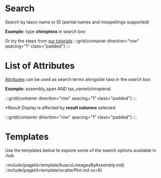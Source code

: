 # Search

Search by taxon name or ID (partial names and misspellings supported)

**Example:** type **chiroptera** in search box

Or try the steps from [our tutorials](/help)
:::grid{container direction="row" spacing="1" class="padded"}
:::

# List of Attributes

[Attributes](/help) can be used as search terms alongside taxa in the search box

**Example:** assembly_span AND tax_name(chiroptera)

:::grid{container direction="row" spacing="1" class="padded"}
:::

\*Result Display is affected by **result columns** selected

:::grid{container direction="row" spacing="1" class="padded"}
:::

# Templates

Use the templates below to explore some of the search options available in :hub

::include{pageId=template/buscoLineagesByAssembly.md}
::include{pageId=template/scatterPlot.md xs=8}
